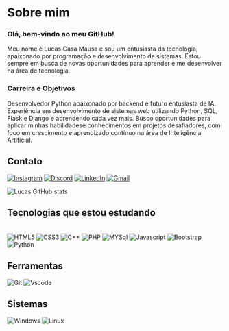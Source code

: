 # Sobre mim

### Olá, bem-vindo ao meu GitHub!
Meu nome é Lucas Casa Mausa e sou um entusiasta da tecnologia, apaixonado por programação e desenvolvimento de sistemas. Estou sempre em busca de novas oportunidades para aprender e me desenvolver na área de tecnologia.

### Carreira e Objetivos
Desenvolvedor Python apaixonado por backend e futuro entusiasta de IA. Experiência em desenvolvimento de sistemas web utilizando Python, SQL, Flask e Django e aprendendo cada vez mais. Busco oportunidades para aplicar minhas habilidadese conhecimentos em projetos desafiadores, com foco em crescimento e aprendizado contínuo na área de Inteligência Artificial.

## Contato
[![Instagram](https://img.shields.io/badge/-Instagram-%23E4405F?style=for-the-badge&logo=instagram&logoColor=white)](https://www.instagram.com/l.u.c.a.s_.s_/)  [![Discord](https://img.shields.io/badge/Discord-7289DA?style=for-the-badge&logo=discord&logoColor=white)](https://discord.com/channels/@luscovisqui/)  [![LinkedIn](https://img.shields.io/badge/LinkedIn-0077B5?style=for-the-badge&logo=linkedin&logoColor=white)](https://www.linkedin.com/in/lucas-casa-mausa-exe)  [![Gmail](https://img.shields.io/badge/Gmail-D14836?style=for-the-badge&logo=gmail&logoColor=white)](mailto:lucascasamausa000@gmail.com)

![Lucas GitHub stats](https://github-readme-stats.vercel.app/api?username=Lucas-Casa-Mausa&show_icons=true&theme=radical&locale=pt-br)

## Tecnologias que estou estudando 

<div style="display: inline_block"><br/>
    <img align="center" alt="HTML5" src="https://img.shields.io/badge/HTML5-E34F26?style=for-the-badge&logo=html5&logoColor=white">
    <img align="center" alt="CSS3" src="https://img.shields.io/badge/CSS3-1572B6?style=for-the-badge&logo=css3&logoColor=white">
    <img align="center" alt="C++" src="https://img.shields.io/badge/C%2B%2B-00599C?style=for-the-badge&logo=c%2B%2B&logoColor=white">
    <img align="center" alt="PHP" src="https://img.shields.io/badge/PHP-777BB4?style=for-the-badge&logo=php&logoColor=white">
    <img align="center" alt="MYSql" src="https://img.shields.io/badge/MySQL-00000F?style=for-the-badge&logo=mysql&logoColor=white">
    <img align="center" alt="Javascript" src="https://img.shields.io/badge/JavaScript-F7DF1E?style=for-the-badge&logo=javascript&logoColor=black">
    <img align="center" alt="Bootstrap" src="https://img.shields.io/badge/-boostrap-0D1117?style=for-the-badge&logo=bootstrap&labelColor=0D1117">
    <img align="center" alt="Python" src="https://img.shields.io/badge/Python-14354C?style=for-the-badge&logo=python&logoColor=white">
    
</div>

## Ferramentas
![Git](https://img.shields.io/badge/GIT-E44C30?style=for-the-badge&logo=git&logoColor=white) ![Vscode](https://img.shields.io/badge/Vscode-007ACC?style=for-the-badge&logo=visual-studio-code&logoColor=white)

## Sistemas 
![Windows](https://img.shields.io/badge/Windows-000?style=for-the-badge&logo=windows&logoColor=2CA5E0) ![Linux](https://img.shields.io/badge/Linux-000?style=for-the-badge&logo=linux&logoColor=FCC624)
